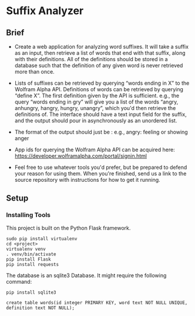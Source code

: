 # Suffix Analyzer

## Brief

* Create a web application for analyzing word suffixes. It will take a suffix as an input, then retrieve a list of words that end with that suffix, along with their definitions. All of the definitions should be stored in a database such that the definition of any given word is never retrieved more than once.

* Lists of suffixes can be retrieved by querying “words ending in X” to the Wolfram Alpha API. Definitions of words can be retrieved by querying “define X”. The first definition given by the API is sufficient.
e.g., the query “words ending in gry” will give you a list of the words “angry, anhungry, hangry, hungry, unangry”, which you'd then retrieve the definitions of.
The interface should have a text input field for the suffix, and the output should pour in asynchronously as an unordered list.

* The format of the output should just be <word>: <definition>
e.g., angry: feeling or showing anger

* App ids for querying the Wolfram Alpha API can be acquired here: https://developer.wolframalpha.com/portal/signin.html

* Feel free to use whatever tools you'd prefer, but be prepared to defend your reason for using them. When you're finished, send us a link to the source repository with instructions for how to get it running.

## Setup

### Installing Tools

This project is built on the Python Flask framework.

```
sudo pip install virtualenv
cd <project>
virtualenv venv
. venv/bin/activate
pip install Flask
pip install requests
```

The database is an sqlite3 Database. It might require the following command:
```
pip install sqlite3
```

```
create table words(id integer PRIMARY KEY, word text NOT NULL UNIQUE, definition text NOT NULL);
```


